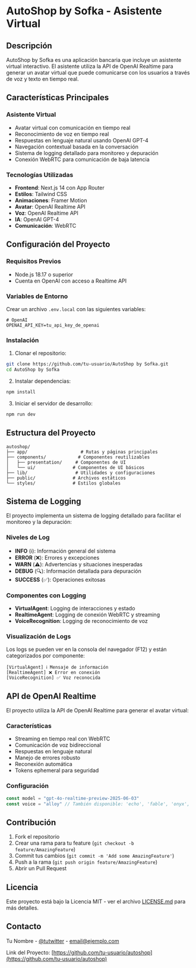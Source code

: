 # AutoShop by Sofka - Asistente Virtual

## Descripción
AutoShop by Sofka es una aplicación bancaria que incluye un asistente virtual interactivo. El asistente utiliza la API de OpenAI Realtime para generar un avatar virtual que puede comunicarse con los usuarios a través de voz y texto en tiempo real.

## Características Principales

### Asistente Virtual
- Avatar virtual con comunicación en tiempo real
- Reconocimiento de voz en tiempo real
- Respuestas en lenguaje natural usando OpenAI GPT-4
- Navegación contextual basada en la conversación
- Sistema de logging detallado para monitoreo y depuración
- Conexión WebRTC para comunicación de baja latencia

### Tecnologías Utilizadas
- **Frontend**: Next.js 14 con App Router
- **Estilos**: Tailwind CSS
- **Animaciones**: Framer Motion
- **Avatar**: OpenAI Realtime API
- **Voz**: OpenAI Realtime API
- **IA**: OpenAI GPT-4
- **Comunicación**: WebRTC

## Configuración del Proyecto

### Requisitos Previos
- Node.js 18.17 o superior
- Cuenta en OpenAI con acceso a Realtime API

### Variables de Entorno
Crear un archivo `.env.local` con las siguientes variables:
```env
# OpenAI
OPENAI_API_KEY=tu_api_key_de_openai
```

### Instalación
1. Clonar el repositorio:
```bash
git clone https://github.com/tu-usuario/AutoShop by Sofka.git
cd AutoShop by Sofka
```

2. Instalar dependencias:
```bash
npm install
```

3. Iniciar el servidor de desarrollo:
```bash
npm run dev
```

## Estructura del Proyecto

```
autoshop/
├── app/                    # Rutas y páginas principales
├── components/            # Componentes reutilizables
│   ├── presentation/     # Componentes de UI
│   └── ui/              # Componentes de UI básicos
├── lib/                  # Utilidades y configuraciones
├── public/              # Archivos estáticos
└── styles/              # Estilos globales
```

## Sistema de Logging

El proyecto implementa un sistema de logging detallado para facilitar el monitoreo y la depuración:

### Niveles de Log
- **INFO** (ℹ️): Información general del sistema
- **ERROR** (❌): Errores y excepciones
- **WARN** (⚠️): Advertencias y situaciones inesperadas
- **DEBUG** (🔍): Información detallada para depuración
- **SUCCESS** (✅): Operaciones exitosas

### Componentes con Logging
- **VirtualAgent**: Logging de interacciones y estado
- **RealtimeAgent**: Logging de conexión WebRTC y streaming
- **VoiceRecognition**: Logging de reconocimiento de voz

### Visualización de Logs
Los logs se pueden ver en la consola del navegador (F12) y están categorizados por componente:
```
[VirtualAgent] ℹ️ Mensaje de información
[RealtimeAgent] ❌ Error en conexión
[VoiceRecognition] ✅ Voz reconocida
```

## API de OpenAI Realtime

El proyecto utiliza la API de OpenAI Realtime para generar el avatar virtual:

### Características
- Streaming en tiempo real con WebRTC
- Comunicación de voz bidireccional
- Respuestas en lenguaje natural
- Manejo de errores robusto
- Reconexión automática
- Tokens ephemeral para seguridad

### Configuración
```typescript
const model = "gpt-4o-realtime-preview-2025-06-03"
const voice = "alloy" // También disponible: 'echo', 'fable', 'onyx', 'nova', 'shimmer'
```

## Contribución
1. Fork el repositorio
2. Crear una rama para tu feature (`git checkout -b feature/AmazingFeature`)
3. Commit tus cambios (`git commit -m 'Add some AmazingFeature'`)
4. Push a la rama (`git push origin feature/AmazingFeature`)
5. Abrir un Pull Request

## Licencia
Este proyecto está bajo la Licencia MIT - ver el archivo [LICENSE.md](LICENSE.md) para más detalles.

## Contacto
Tu Nombre - [@tutwitter](https://twitter.com/tutwitter) - email@ejemplo.com

Link del Proyecto: [https://github.com/tu-usuario/autoshop](https://github.com/tu-usuario/autoshop) 